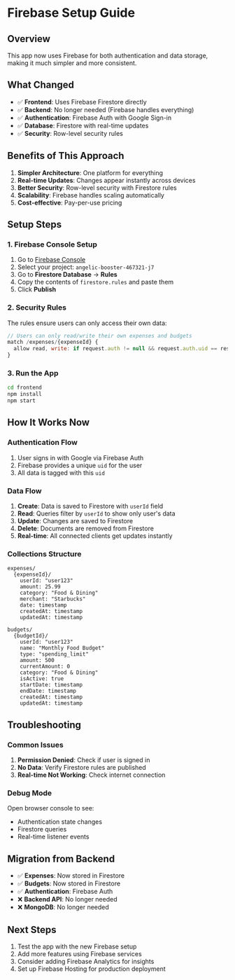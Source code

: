 # Firebase Setup Guide

## Overview
This app now uses Firebase for both authentication and data storage, making it much simpler and more consistent.

## What Changed
- ✅ **Frontend**: Uses Firebase Firestore directly
- ✅ **Backend**: No longer needed (Firebase handles everything)
- ✅ **Authentication**: Firebase Auth with Google Sign-in
- ✅ **Database**: Firestore with real-time updates
- ✅ **Security**: Row-level security rules

## Benefits of This Approach
1. **Simpler Architecture**: One platform for everything
2. **Real-time Updates**: Changes appear instantly across devices
3. **Better Security**: Row-level security with Firestore rules
4. **Scalability**: Firebase handles scaling automatically
5. **Cost-effective**: Pay-per-use pricing

## Setup Steps

### 1. Firebase Console Setup
1. Go to [Firebase Console](https://console.firebase.google.com/)
2. Select your project: `angelic-booster-467321-j7`
3. Go to **Firestore Database** → **Rules**
4. Copy the contents of `firestore.rules` and paste them
5. Click **Publish**

### 2. Security Rules
The rules ensure users can only access their own data:
```javascript
// Users can only read/write their own expenses and budgets
match /expenses/{expenseId} {
  allow read, write: if request.auth != null && request.auth.uid == resource.data.userId;
}
```

### 3. Run the App
```bash
cd frontend
npm install
npm start
```

## How It Works Now

### Authentication Flow
1. User signs in with Google via Firebase Auth
2. Firebase provides a unique `uid` for the user
3. All data is tagged with this `uid`

### Data Flow
1. **Create**: Data is saved to Firestore with `userId` field
2. **Read**: Queries filter by `userId` to show only user's data
3. **Update**: Changes are saved to Firestore
4. **Delete**: Documents are removed from Firestore
5. **Real-time**: All connected clients get updates instantly

### Collections Structure
```
expenses/
  {expenseId}/
    userId: "user123"
    amount: 25.99
    category: "Food & Dining"
    merchant: "Starbucks"
    date: timestamp
    createdAt: timestamp
    updatedAt: timestamp

budgets/
  {budgetId}/
    userId: "user123"
    name: "Monthly Food Budget"
    type: "spending_limit"
    amount: 500
    currentAmount: 0
    category: "Food & Dining"
    isActive: true
    startDate: timestamp
    endDate: timestamp
    createdAt: timestamp
    updatedAt: timestamp
```

## Troubleshooting

### Common Issues
1. **Permission Denied**: Check if user is signed in
2. **No Data**: Verify Firestore rules are published
3. **Real-time Not Working**: Check internet connection

### Debug Mode
Open browser console to see:
- Authentication state changes
- Firestore queries
- Real-time listener events

## Migration from Backend
- ✅ **Expenses**: Now stored in Firestore
- ✅ **Budgets**: Now stored in Firestore  
- ✅ **Authentication**: Firebase Auth
- ❌ **Backend API**: No longer needed
- ❌ **MongoDB**: No longer needed

## Next Steps
1. Test the app with the new Firebase setup
2. Add more features using Firebase services
3. Consider adding Firebase Analytics for insights
4. Set up Firebase Hosting for production deployment
